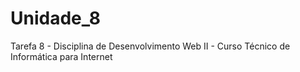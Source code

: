# Unidade_8
Tarefa 8 - Disciplina de Desenvolvimento Web II - Curso Técnico de Informática para Internet
